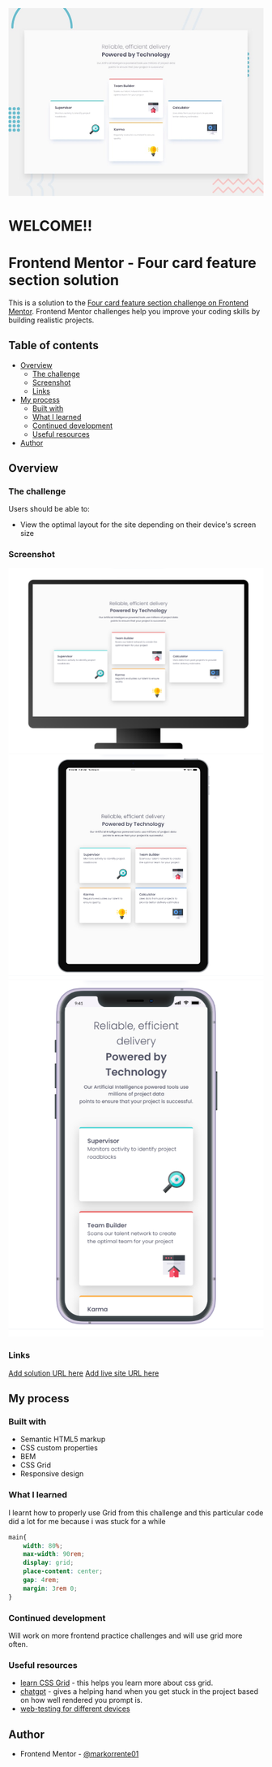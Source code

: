 ![preview](images\desktop-preview.jpg)

# WELCOME!!

# Frontend Mentor - Four card feature section solution

This is a solution to the [Four card feature section challenge on Frontend Mentor](https://www.frontendmentor.io/challenges/four-card-feature-section-weK1eFYK). Frontend Mentor challenges help you improve your coding skills by building realistic projects. 

## Table of contents

- [Overview](#overview)
  - [The challenge](#the-challenge)
  - [Screenshot](#screenshot)
  - [Links](#links)
- [My process](#my-process)
  - [Built with](#built-with)
  - [What I learned](#what-i-learned)
  - [Continued development](#continued-development)
  - [Useful resources](#useful-resources)
- [Author](#author)



## Overview

### The challenge

Users should be able to:

- View the optimal layout for the site depending on their device's screen size

### Screenshot

![desktop display](\screenshots\four-card-feature-sc-desktop.png) 
![ipad display](\screenshots\four-card-feature-sc-iospad.png) 
![ios11 display](\screenshots\four-card-feature-ios11.png)


### Links

[Add solution URL here](https://your-solution-url.com)
[Add live site URL here](https://your-live-site-url.com)

## My process

### Built with

- Semantic HTML5 markup
- CSS custom properties
- BEM
- CSS Grid
- Responsive design


### What I learned

I learnt how to properly use Grid from this challenge and this particular code did a lot for me because i was stuck for a while
```css
main{
    width: 80%;
    max-width: 90rem;
    display: grid;
    place-content: center;
    gap: 4rem;
    margin: 3rem 0;
}
```


### Continued development
Will work on more frontend practice challenges and will use grid more often.

### Useful resources

- [learn CSS Grid](https://www.w3schools.com/css/css_grid.asp) - this helps you learn more about css grid. 
- [chatgpt](https://chatgpt.com/) - gives a helping hand when you get stuck in the project based on how well rendered you prompt is.
- [web-testing for different devices](https://www.lambdatest.com/)

## Author

- Frontend Mentor - [@markorrente01](https://www.frontendmentor.io/profile/markorrente01)

